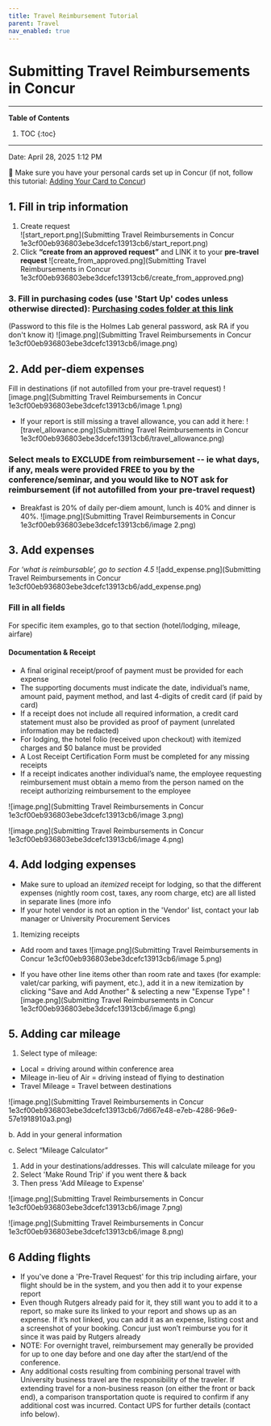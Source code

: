 ```yaml
---
title: Travel Reimbursement Tutorial
parent: Travel
nav_enabled: true 
---
```


# Submitting Travel Reimbursements in Concur
---
**Table of Contents**
1. TOC
{:toc}
---
Date: April 28, 2025 1:12 PM

🚨 Make sure you have your personal cards set up in Concur (if not, follow this tutorial: [Adding Your Card to Concur](https://holmeslab.github.io/holmeslab/docs/Admin/add-card-to-concur))


## 1. Fill in trip information

1. Create request  
![start_report.png](Submitting Travel Reimbursements in Concur 1e3cf00eb936803ebe3dcefc13913cb6/start_report.png)
2. Click **“create from an approved request”** and LINK it to your **pre-travel request**
![create_from_approved.png](Submitting Travel Reimbursements in Concur 1e3cf00eb936803ebe3dcefc13913cb6/create_from_approved.png)
### 3. Fill in purchasing codes (use 'Start Up' codes unless otherwise directed): [Purchasing codes folder at this link](https://rutgers.box.com/s/8ly56weil3wey89dd6n6hw3eoaid06x9) 
(Password to this file is the Holmes Lab general password, ask RA if you don't know it)
![image.png](Submitting Travel Reimbursements in Concur 1e3cf00eb936803ebe3dcefc13913cb6/image.png)

## 2. Add per-diem expenses 
Fill in destinations (if not autofilled from your pre-travel request)
![image.png](Submitting Travel Reimbursements in Concur 1e3cf00eb936803ebe3dcefc13913cb6/image 1.png)
- If your report is still missing a travel allowance, you can add it here:
![travel_allowance.png](Submitting Travel Reimbursements in Concur 1e3cf00eb936803ebe3dcefc13913cb6/travel_allowance.png)

### Select meals to EXCLUDE from reimbursement -- ie what days, if any, meals were provided FREE to you by the conference/seminar, and you would like to NOT ask for reimbursement  (if not autofilled from your pre-travel request)
-  Breakfast is 20% of daily per-diem amount, lunch is 40% and dinner is 40%.
    ![image.png](Submitting Travel Reimbursements in Concur 1e3cf00eb936803ebe3dcefc13913cb6/image 2.png)
    
## 3. Add expenses
*For ‘what is reimbursable’, go to section 4.5*
![add_expense.png](Submitting Travel Reimbursements in Concur 1e3cf00eb936803ebe3dcefc13913cb6/add_expense.png)

### Fill in all fields
For specific item examples, go to that section (hotel/lodging, mileage, airfare)
    
#### Documentation & Receipt
- A final original receipt/proof of payment must be provided for each expense
- The supporting documents must indicate the date, individual’s name, amount paid, payment method, and last 4-digits of credit card (if paid by card)
- If a receipt does not include all required information, a credit card statement must also be provided as proof of payment (unrelated information may be redacted)
- For lodging, the hotel folio (received upon checkout) with itemized charges and $0 balance must be provided
- A Lost Receipt Certification Form must be completed for any missing receipts
- If a receipt indicates another individual’s name, the employee requesting reimbursement must obtain a memo from the person named on the receipt authorizing reimbursement to the employee

![image.png](Submitting Travel Reimbursements in Concur 1e3cf00eb936803ebe3dcefc13913cb6/image 3.png)

![image.png](Submitting Travel Reimbursements in Concur 1e3cf00eb936803ebe3dcefc13913cb6/image 4.png)

## 4. Add lodging expenses
- Make sure to upload an *itemized* receipt for lodging, so that the different expenses (nightly room cost, taxes, any room charge, etc) are all listed in separate lines (more info
- If your hotel vendor is not an option in the 'Vendor' list, contact your lab manager or University Procurement Services
1. Itemizing receipts
- Add room and taxes
![image.png](Submitting Travel Reimbursements in Concur 1e3cf00eb936803ebe3dcefc13913cb6/image 5.png)
    
- If you have other line items other than room rate and taxes (for example: valet/car parking, wifi payment, etc.), add it in a new itemization by clicking "Save and Add Another" & selecting a new "Expense Type"
![image.png](Submitting Travel Reimbursements in Concur 1e3cf00eb936803ebe3dcefc13913cb6/image 6.png)

## 5. Adding car mileage

1. Select type of mileage:
- Local = driving around within conference area
- Mileage in-lieu of Air = driving instead of flying to destination
- Travel Mileage = Travel between destinations

![image.png](Submitting Travel Reimbursements in Concur 1e3cf00eb936803ebe3dcefc13913cb6/7d667e48-e7eb-4286-96e9-57e1918910a3.png)

b. Add in your general information

c. Select “Mileage Calculator”

1. Add in your destinations/addresses. This will calculate mileage for you
2. Select 'Make Round Trip' if you went there & back
3. Then press 'Add Mileage to Expense'

![image.png](Submitting Travel Reimbursements in Concur 1e3cf00eb936803ebe3dcefc13913cb6/image 7.png)

![image.png](Submitting Travel Reimbursements in Concur 1e3cf00eb936803ebe3dcefc13913cb6/image 8.png)

## 6 Adding flights

- If you've done a 'Pre-Travel Request' for this trip including airfare, your flight should be in the system, and you then add it to your expense report
- Even though Rutgers already paid for it, they still want you to add it to a report, so make sure its linked to your report and shows up as an expense. If it’s not linked, you can add it as an expense, listing cost and a screenshot of your booking. Concur just won’t reimburse you for it since it was paid by Rutgers already
- NOTE: For overnight travel, reimbursement may generally be provided for up to one day before and one day after the start/end of the conference.
- Any additional costs resulting from combining personal travel with University business travel are the responsibility of the traveler. If extending travel for a non-business reason (on either the front or back end), a comparison transportation quote is required to confirm if any additional cost was incurred. Contact UPS for further details (contact info below).
